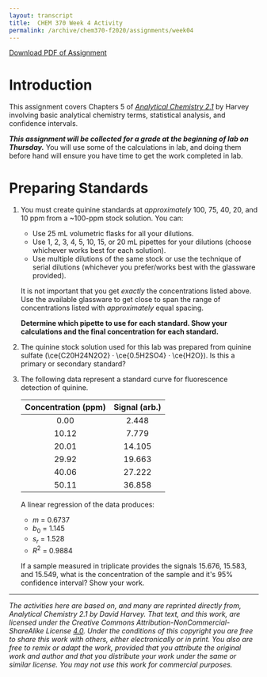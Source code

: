 ```yaml
---
layout: transcript
title:  CHEM 370 Week 4 Activity
permalink: /archive/chem370-f2020/assignments/week04
---
```


<a class="quicklink" href="https://github.com/alphonse/alphonse.github.io/raw/master/archive/chem370-f2020/pdf/assignments/week04.pdf" target="blank">Download PDF of Assignment</a>


<!-- Name: ___________________________________ -->

# Introduction

This assignment covers Chapters 5 of [*Analytical Chemistry 2.1*](https://chem.libretexts.org/Bookshelves/Analytical_Chemistry/Book%3A_Analytical_Chemistry_2.1_%28Harvey%29/05%3A_Standardizing_Analytical_Methods) by Harvey involving basic analytical chemistry terms, statistical analysis, and confidence intervals.

***This assignment will be collected for a grade at the beginning of lab on Thursday.***  You will use some of the calculations in lab, and doing them before hand will ensure you have time to get the work completed in lab.

# Preparing Standards

1.  You must create quinine standards at *approximately* 100, 75, 40, 20, and 10 ppm  from a ~100-ppm stock solution.  You can:

    - Use 25 mL volumetric flasks for all your dilutions.
    - Use 1, 2, 3, 4, 5, 10, 15, or 20 mL pipettes for your dilutions (choose whichever works best for each solution).
    - Use multiple dilutions of the same stock or use the technique of serial dilutions (whichever you prefer/works best with the glassware provided).

    It is not important that you get *exactly* the concentrations listed above.  Use the available glassware to get close to span the range of concentrations listed with *approximately* equal spacing.
    
    **Determine which pipette to use for each standard.  Show your calculations and the final concentration for each standard.**
    
    <!-- \pagebreak -->

1. The quinine stock solution used for this lab was prepared from quinine sulfate (\ce{C20H24N2O2} · \ce{0.5H2SO4} · \ce{H2O}).  Is this a primary or secondary standard?

    <!-- \vspace{2cm} -->

1. The following data represent a standard curve for fluorescence detection of quinine.

    | Concentration (ppm) | Signal (arb.) |
    | :-----------------: | :-----------: |
    | 0.00                | 2.448        |
    | 10.12               | 7.779        |
    | 20.01               | 14.105       |
    | 29.92               | 19.663       |
    | 40.06               | 27.222       |
    | 50.11               | 36.858       |

    A linear regression of the data produces:
        
      - $m$ = 0.6737
      - $b_0$ = 1.145
      - $s_r$ = 1.528
      - $R^2$ = 0.9884

    If a sample measured in triplicate provides the signals 15.676, 15.583, and 15.549, what is the concentration of the sample and it's 95% confidence interval?  Show your work.
    
<!-- \vfill -->
 
 --------------
 
*The activities here are based on, and many are reprinted directly from, Analytical Chemistry 2.1 by David Harvey.  That text, and this work, are licensed under the Creative Commons Attribution-NonCommercial-ShareAlike License [4.0](https://creativecommons.org/licenses/by-nc-sa/4.0/). Under the conditions of this copyright you are free to share this work with others, either electronically or in print. You also are free to remix or adapt the work, provided that you attribute the original work and author and that you distribute your work under the same or similar license. You may not use this work for commercial purposes.*
